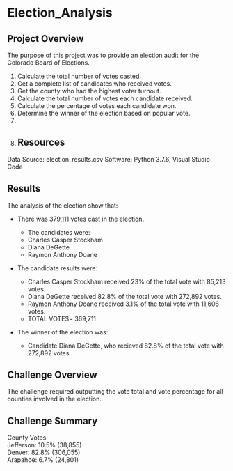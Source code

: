 # Election_Analysis
## Project Overview 
The purpose of this project was to provide an election audit for the Colorado Board of Elections. 

1. Calculate the total number of votes casted.
2. Get a complete list of candidates who received votes.
3. Get the county who had the highest voter turnout. 
4. Calculate the total number of votes each candidate received. 
5. Calculate the percentage of votes each candidate won. 
6. Determine the winner of the election based on popular vote. 
7. 
8. ## Resources
Data Source: election_results.csv 
Software: Python 3.7.6, Visual Studio Code 

## Results 
The analysis of the election show that: 
  * There was 379,111 votes cast in the election.
    * The candidates were:
     * Charles Casper Stockham
     * Diana DeGette 
     * Raymon Anthony Doane
      
  * The candidate results were:
      * Charles Casper Stockham received 23% of the total vote with 85,213 votes.
      * Diana DeGette received 82.8% of the total vote with 272,892 votes.
      * Raymon Anthony Doane received 3.1% of the total vote with 11,606 votes. 
      * TOTAL VOTES= 369,711
      
  * The winner of the election was:
      * Candidate Diana DeGette, who recieved 82.8% of the total vote with 272,892 votes.

## Challenge Overview
The challenge required outputting the vote total and vote percentage for all counties involved in the election.

## Challenge Summary

County Votes:  
Jefferson: 10.5% (38,855)  
Denver: 82.8% (306,055)  
Arapahoe: 6.7% (24,801)  
